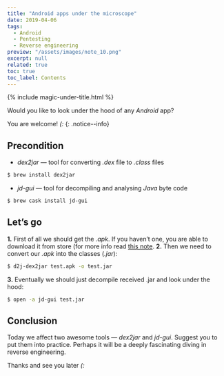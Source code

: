 ```yaml
---
title: "Android apps under the microscope"
date: 2019-04-06
tags:
  - Android
  - Pentesting
  - Reverse engineering
preview: "/assets/images/note_10.png"
excerpt: null
related: true
toc: true
toc_label: Contents
---
```


{% include magic-under-title.html %}

Would you like to look under the hood of any *Android* app?

You are welcome! *(:*
{: .notice--info}

## Precondition

- *dex2jar* — tool for converting *.dex* file to *.class* files

```bash
$ brew install dex2jar
```

- *jd-gui* — tool for decompiling and analysing *Java* byte code

```bash
$ brew cask install jd-gui
```

## Let’s go

**1.** First of all we should get the *.apk*. If you haven’t one, you are able to download it from store (for more info read [this note](/note-7/).
**2.** Then we need to convert our *.apk* into the classes (*.jar*):

```bash
$ d2j-dex2jar test.apk -o test.jar
```
**3.** Eventually we should just decompile received .jar and look under the hood:

```bash
$ open -a jd-gui test.jar
```

## Conclusion

Today we affect two awesome tools — *dex2jar* and *jd-gui*. Suggest you to put them into practice. Perhaps it will be a deeply fascinating diving in reverse engineering.

Thanks and see you later *(:*
